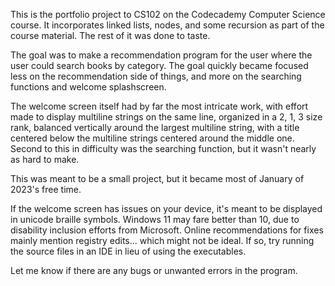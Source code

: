 This is the portfolio project to CS102 on the Codecademy Computer Science course. It incorporates linked lists, nodes, and some recursion as part of the course material. The rest of it was done to taste. 

The goal was to make a recommendation program for the user where the user could search books by category. The goal quickly became focused less on the recommendation side of things, and more on the searching functions and welcome splashscreen. 

The welcome screen itself had by far the most intricate work, with effort made to display multiline strings on the same line, organized in a 2, 1, 3 size rank, balanced vertically around the largest multiline string, with a title centered below the multiline strings centered around the middle one. Second to this in difficulty was the searching function, but it wasn't nearly as hard to make. 

This was meant to be a small project, but it became most of January of 2023's free time. 

If the welcome screen has issues on your device, it's meant to be displayed in unicode braille symbols. Windows 11 may fare better than 10, due to disability inclusion efforts from Microsoft. Online recommendations for fixes mainly mention registry edits... which might not be ideal. If so, try running the source files in an IDE in lieu of using the executables.

Let me know if there are any bugs or unwanted errors in the program.
